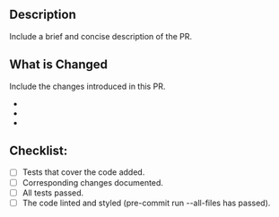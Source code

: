 
## Description

Include a brief and concise description of the PR. 

## What is Changed

Include the changes introduced in this PR.

- 
- 
- 

## Checklist:

- [ ] Tests that cover the code added.
- [ ] Corresponding changes documented.
- [ ] All tests passed.
- [ ] The code linted and styled (pre-commit run --all-files has passed).

